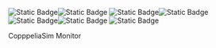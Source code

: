 ![Static Badge](https://img.shields.io/badge/Platform-Apple_silicon-magenta)![Static Badge](https://img.shields.io/badge/untested-red)
![Static Badge](https://img.shields.io/badge/dqrobotics-cpp-ff0000)![Static Badge](https://img.shields.io/badge/dqrobotics-interface_vrep_cpp-ff0000)
![Static Badge](https://img.shields.io/badge/Ubuntu_x64-orange)![Static Badge](https://img.shields.io/badge/tested-green)
![Static Badge](https://img.shields.io/badge/backend-glfw_opengl3-green)

CopppeliaSim Monitor
